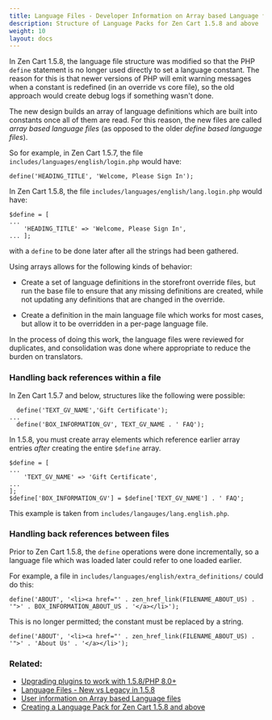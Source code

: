```yaml
---
title: Language Files - Developer Information on Array based Language files
description: Structure of Language Packs for Zen Cart 1.5.8 and above 
weight: 10 
layout: docs
---
```


In Zen Cart 1.5.8, the language file structure was modified so that the PHP `define` statement is no longer used directly to set a language constant.  The reason for this is that newer versions of PHP will emit warning messages when a constant is redefined (in an override vs core file), so the old approach would create debug logs if something wasn't done.

The new design builds an array of language definitions which are built into constants once all of them are read.  For this reason, the new files are called *array based language files* (as opposed to the older *define based language files*). 

So for example, in Zen Cart 1.5.7, the file `includes/languages/english/login.php` would have: 

```
define('HEADING_TITLE', 'Welcome, Please Sign In');
```

In Zen Cart 1.5.8, the file `includes/languages/english/lang.login.php` would have: 

```
$define = [
...
    'HEADING_TITLE' => 'Welcome, Please Sign In',
... ]; 

```

with a `define` to be done later after all the strings had been gathered.

Using arrays allows for the following kinds of behavior: 

- Create a set of language definitions in the storefront override files, but run the base file to ensure that any missing definitions are created, while not updating any definitions that are changed in the override.

- Create a definition in the main language file which works for most cases, but allow it to be overridden in a per-page language file. 

In the process of doing this work, the language files were reviewed for duplicates, and consolidation was done where appropriate to reduce the burden on translators. 

### Handling back references within a file 

In Zen Cart 1.5.7 and below, structures like the following were possible: 

```
  define('TEXT_GV_NAME','Gift Certificate');
...
  define('BOX_INFORMATION_GV', TEXT_GV_NAME . ' FAQ');
```

In 1.5.8, you must create array elements which reference earlier array entries 
*after* creating the entire `$define` array. 

```
$define = [
...
    'TEXT_GV_NAME' => 'Gift Certificate',
...
]; 
$define['BOX_INFORMATION_GV'] = $define['TEXT_GV_NAME'] . ' FAQ';
```

This example is taken from `includes/langauges/lang.english.php`.

### Handling back references between files 

Prior to Zen Cart 1.5.8, the `define` operations were done incrementally, so a language file which was loaded later could refer to one loaded earlier. 

For example, a file in `includes/languages/english/extra_definitions/` could do this: 
```
define('ABOUT', '<li><a href="' . zen_href_link(FILENAME_ABOUT_US) . '">' . BOX_INFORMATION_ABOUT_US . '</a></li>');
```

This is no longer permitted; the constant must be replaced by a string. 

```
define('ABOUT', '<li><a href="' . zen_href_link(FILENAME_ABOUT_US) . '">' . 'About Us' . '</a></li>');
```

### Related: 
- [Upgrading plugins to work with 1.5.8/PHP 8.0+](/dev/plugins/upgrading_to_158/)
- [Language Files - New vs Legacy in 1.5.8](/dev/code/158_order_language_files/)
- [User information on Array based Language files](/user/localization/158_language_files/)
- [Creating a Language Pack for Zen Cart 1.5.8 and above](/dev/languages/creating_a_language_pack/) 


